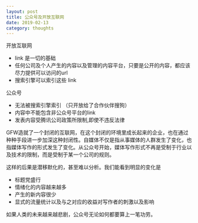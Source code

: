 ```yaml
---
layout: post
title: 公众号及开放互联网
date: 2019-02-13
category: thoughts
---
```



开放互联网

* link 是一切的基础
* 任何公司及个人产生的内容以及管理的内容平台，只要是公开的内容，都应该尽力提供可以访问的url
* 搜索引擎可以索引这些 link

公众号

* 无法被搜索引擎索引 （只开放给了合作伙伴搜狗）
* 内容中不能包含非公众号平台的link
* 发表内容受腾讯公司政策所限制,即使不违反法律



GFW造就了一个封闭的互联网，在这个封闭的环境里成长起来的企业，也在通过种种手段进一步加深这种封闭性。自媒体不仅是指从事媒体的人群发生了变化，也指媒体写作的形式发生了变化。从公众号开始，媒体写作形式不再是受制于行业以及技术的限制，而是受制于某一个公司的规则。

这样的后果是潜移默化的，甚至难以分析。我们能看到明显的变化是

* 标题党盛行
* 情绪化的内容越来越多
* 产生的新内容很少
* 显式的流量统计以及与之对应的收益对写作者的刺激以及影响



如果人类的未来越来越悲剧，公众号无论如何都要算上一笔功劳。